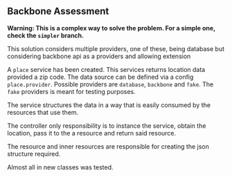 ## Backbone Assessment
<b>Warning: This is a complex way to solve the problem. For a simple one, check the `simpler` branch.</b>

This solution considers multiple providers, one of these, being database but considering backbone api as a providers and allowing extension

A `place` service has been created. This services returns location data provided a zip code.
The data source can be defined via a config `place.provider`. Possible providers are `database`, `backbone` and `fake`. The `fake` providers is meant for testing purposes.

The service structures the data in a way that is easily consumed by the resources that use them.

The controller only responsibility is to instance the service, obtain the location, pass it to the a resource and return said resource.

The resource and inner resources are responsible for creating the json structure required.

Almost all in new classes was tested. 
